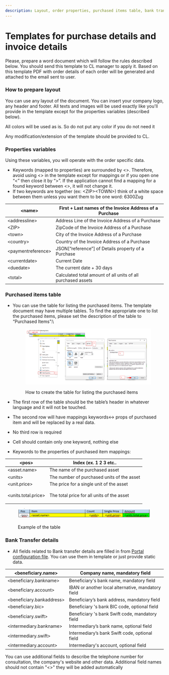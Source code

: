 ```yaml
---
description: Layout, order properties, purchased items table, bank transfer details
---
```


# Templates for purchase details and invoice details

Please, prepare a word document which will follow the rules described below. You should send this template to CL manager to apply it. Based on this template PDF with order details of each order will be generated and attached to the email sent to user.

### How to prepare layout

You can use any layout of the document. You can insert your company logo, any header and footer. All texts and images will be used exactly like you'll provide in the template except for the properties variables (described below).

All colors will be used as is. So do not put any color if you do not need it&#x20;

Any modification/extension of the template should be provided to CL.

### Properties variables

Using these variables, you will operate with the order specific data.

* Keywords (mapped to properties) are surrounded by <>.  Therefore, avoid using <> in the template except for mappings or if you open one “<” then close it by “>”. If the application cannot find a mapping for a found keyword between <>, it will not change it. &#x20;
* If two keywords are together (ex: \<ZIP>\<TOWN>) think of a white space between them unless you want them to be one word: 6300Zug&#x20;



| \<name>              | First + Last names of the Invoice Address of a Purchase       |
| -------------------- | ------------------------------------------------------------- |
| \<addressline>       | Address Line of the Invoice Address of a Purchase             |
| \<ZIP>               | ZipCode of the Invoice Address of a Purchase                  |
| \<town>              | City of the Invoice Address of a Purchase                     |
| \<country>           | Country of the Invoice Address of a Purchase                  |
| \<paymentreference>  | JSON\[“reference”] of Details property of a Purchase          |
| \<currentdate>       | Current Date                                                  |
| \<duedate>           | The current date + 30 days                                    |
| \<total>             | Calculated total amount of all units of all purchased assets  |

### Purchased items table

*   You can use the table for listing the purchased items. The template document may have multiple tables. To find the appropriate one to list the purchased items, please set the description of the table to “Purchased Items”:\


    <figure><img src="../../../../.gitbook/assets/image (3).png" alt=""><figcaption><p>How to create the table for listing the purchased items</p></figcaption></figure>



* The first row of the table should be the table’s header in whatever language and it will not be touched.&#x20;
* The second row will have mappings keywords<-> props of purchased item and will be replaced by a real data.&#x20;
* No third row is required
* Cell should contain only one keyword, nothing else&#x20;
* Keywords to the properties of purchased item mappings:&#x20;

| \<pos>                | Index (ex. 1 2 3 etc..                                 |
| --------------------- | ------------------------------------------------------ |
| \<asset.name>         | The name of the purchased asset                        |
| \<units>              | The number of purchased units of the asset             |
| \<unit.price>         | The price for a single unit of the asset               |
| \<units.total.price>  | <p>The total price for all units of the asset <br></p> |

<figure><img src="../../../../.gitbook/assets/image (2) (1) (1).png" alt=""><figcaption><p>Example of the table</p></figcaption></figure>

### Bank Transfer details&#x20;

* All fields related to Bank transfer details are filled in from [Portal configuration file](payment-methods-configuration.md#bank-transfer). You can use them in template or just provide static data.&#x20;

| \<beneficiary.name>         | Company name, mandatory field                       |
| --------------------------- | --------------------------------------------------- |
| \<beneficiary.bankname>     | Beneficiary's bank name, mandatory field            |
| \<beneficiary.account>      | IBAN or another local alternative, mandatory field  |
| \<beneficiary.bankaddress>  | Beneficiary’s bank address, mandatory field         |
| \<beneficiary.bic>          | Beneficiary 's bank BIC code, optional field        |
| \<beneficiary.swift>        | Beneficiary 's bank Swift code, mandatory field     |
| \<intermediary.bankname>    | Intermediary’s bank name, optional field            |
| \<intermediary.swift>       | Intermediary’s bank Swift code, optional field      |
| \<intermediary.account>     | Intermediary's account, optional field              |

You can use additional fields to describe the telephone number for consultation, the company's website and other data. Additional field names should not contain "<>" they will be added automatically&#x20;
